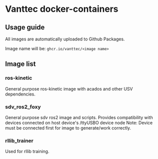 # Vanttec docker-containers
## Usage guide
All images are automatically uploaded to Github Packages.

Image name will be: `ghcr.io/vanttec/<image name>`
## Image list
### ros-kinetic
General purpose ros-kinetic image with acados and other USV dependencies.
### sdv_ros2_foxy
General purpose sdv ros2 image and scripts.
Provides compatibility with devices connected on host device's /ttyUSBO device node
Note: Device must be connected first for image to generate/work correctly.
### rllib_trainer
Used for rllib training.
